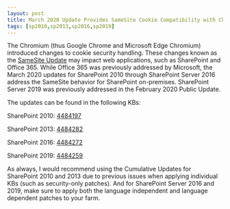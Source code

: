 ```yaml
---
layout: post
title: March 2020 Update Provides SameSite Cookie Compatibility with Chrome
tags: [sp2010,sp2013,sp2016,sp2019]
---
```


The Chromium (thus Google Chrome and Microsoft Edge Chromium) introduced changes to cookie security handling. These changes known as the [SameSite Update](https://www.chromium.org/updates/same-site) may impact web applications, such as SharePoint and Office 365. While Office 365 was previously addressed by Microsoft, the March 2020 updates for SharePoint 2010 through SharePoint Server 2016 address the SameSite behavior for SharePoint on-premises. SharePoint Server 2019 was previously addressed in the February 2020 Public Update.

The updates can be found in the following KBs:

SharePoint 2010: [4484197](https://support.microsoft.com/help/4484197)

SharePoint 2013: [4484282](https://support.microsoft.com/help/4484282)

SharePoint 2016: [4484272](https://support.microsoft.com/help/4484272)

SharePoint 2019: [4484259](https://support.microsoft.com/help/4484259)

As always, I would recommend using the Cumulative Updates for SharePoint 2010 and 2013 due to previous issues when applying individual KBs (such as security-only patches). And for SharePoint Server 2016 and 2019, make sure to apply both the language independent and language dependent patches to your farm.
